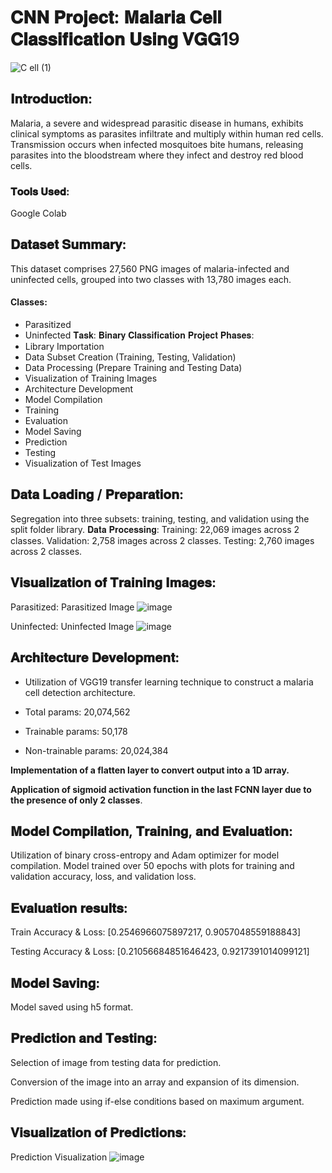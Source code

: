 # 𝐂𝐍𝐍 𝐏𝐫𝐨𝐣𝐞𝐜𝐭: 𝐌𝐚𝐥𝐚𝐫𝐢𝐚 𝐂𝐞𝐥𝐥 𝐂𝐥𝐚𝐬𝐬𝐢𝐟𝐢𝐜𝐚𝐭𝐢𝐨𝐧 𝐔𝐬𝐢𝐧𝐠 𝐕𝐆𝐆19
![C ell (1)](https://github.com/Tanwar-12/Malaria-Cell-Classification-Using-VGG19/assets/110081008/55e82e50-064e-48bb-a083-21f9547c1d0c)

## 𝐈𝐧𝐭𝐫𝐨𝐝𝐮𝐜𝐭𝐢𝐨𝐧:
Malaria, a severe and widespread parasitic disease in humans, exhibits clinical symptoms as parasites infiltrate and multiply within human red cells. Transmission occurs when infected mosquitoes bite humans, releasing parasites into the bloodstream where they infect and destroy red blood cells.



### 𝐓𝐨𝐨𝐥𝐬 𝐔𝐬𝐞𝐝:
Google Colab

## 𝐃𝐚𝐭𝐚𝐬𝐞𝐭 𝐒𝐮𝐦𝐦𝐚𝐫𝐲:
This dataset comprises 27,560 PNG images of malaria-infected and uninfected cells, grouped into two classes with 13,780 images each.

#### Classes:
* Parasitized
* Uninfected
𝐓𝐚𝐬𝐤: 𝐁𝐢𝐧𝐚𝐫𝐲 𝐂𝐥𝐚𝐬𝐬𝐢𝐟𝐢𝐜𝐚𝐭𝐢𝐨𝐧
𝐏𝐫𝐨𝐣𝐞𝐜𝐭 𝐏𝐡𝐚𝐬𝐞𝐬:
* Library Importation
* Data Subset Creation (Training, Testing, Validation)
* Data Processing (Prepare Training and Testing Data)
* Visualization of Training Images
* Architecture Development
* Model Compilation
* Training
* Evaluation
* Model Saving
* Prediction
* Testing
* Visualization of Test Images
## 𝐃𝐚𝐭𝐚 𝐋𝐨𝐚𝐝𝐢𝐧𝐠 / 𝐏𝐫𝐞𝐩𝐚𝐫𝐚𝐭𝐢𝐨𝐧:
Segregation into three subsets: training, testing, and validation using the split folder library.
𝐃𝐚𝐭𝐚 𝐏𝐫𝐨𝐜𝐞𝐬𝐬𝐢𝐧𝐠:
Training: 22,069 images across 2 classes.
Validation: 2,758 images across 2 classes.
Testing: 2,760 images across 2 classes.
## 𝐕𝐢𝐬𝐮𝐚𝐥𝐢𝐳𝐚𝐭𝐢𝐨𝐧 𝐨𝐟 𝐓𝐫𝐚𝐢𝐧𝐢𝐧𝐠 𝐈𝐦𝐚𝐠𝐞𝐬:
Parasitized:
Parasitized Image
![image](https://github.com/Tanwar-12/Malaria-Cell-Classification-Using-VGG19/assets/110081008/b2443cb6-af31-40d2-b472-1e215bd16fc0)

Uninfected:
Uninfected Image
![image](https://github.com/Tanwar-12/Malaria-Cell-Classification-Using-VGG19/assets/110081008/451193a0-bff2-4838-bf58-3a0323cb556c)

## 𝐀𝐫𝐜𝐡𝐢𝐭𝐞𝐜𝐭𝐮𝐫𝐞 𝐃𝐞𝐯𝐞𝐥𝐨𝐩𝐦𝐞𝐧𝐭:
* Utilization of VGG19 transfer learning technique to construct a malaria cell detection architecture.

* Total params: 20,074,562

* Trainable params: 50,178

* Non-trainable params: 20,024,384

**Implementation of a flatten layer to convert output into a 1D array.**

**Application of sigmoid activation function in the last FCNN layer due to the presence of only 2 classes**.

## 𝐌𝐨𝐝𝐞𝐥 𝐂𝐨𝐦𝐩𝐢𝐥𝐚𝐭𝐢𝐨𝐧, 𝐓𝐫𝐚𝐢𝐧𝐢𝐧𝐠, 𝐚𝐧𝐝 𝐄𝐯𝐚𝐥𝐮𝐚𝐭𝐢𝐨𝐧:
Utilization of binary cross-entropy and Adam optimizer for model compilation.
Model trained over 50 epochs with plots for training and validation accuracy, loss, and validation loss.
## 𝐄𝐯𝐚𝐥𝐮𝐚𝐭𝐢𝐨𝐧 𝐫𝐞𝐬𝐮𝐥𝐭𝐬:
Train Accuracy & Loss: [0.2546966075897217, 0.9057048559188843]

Testing Accuracy & Loss: [0.21056684851646423, 0.9217391014099121]
## 𝐌𝐨𝐝𝐞𝐥 𝐒𝐚𝐯𝐢𝐧𝐠:
Model saved using h5 format.
## 𝐏𝐫𝐞𝐝𝐢𝐜𝐭𝐢𝐨𝐧 𝐚𝐧𝐝 𝐓𝐞𝐬𝐭𝐢𝐧𝐠:
Selection of image from testing data for prediction.

Conversion of the image into an array and expansion of its dimension.

Prediction made using if-else conditions based on maximum argument.

## 𝐕𝐢𝐬𝐮𝐚𝐥𝐢𝐳𝐚𝐭𝐢𝐨𝐧 𝐨𝐟 𝐏𝐫𝐞𝐝𝐢𝐜𝐭𝐢𝐨𝐧𝐬:
Prediction Visualization
![image](https://github.com/Tanwar-12/Malaria-Cell-Classification-Using-VGG19/assets/110081008/0954a1aa-5c26-4826-b62d-098579252f20)








